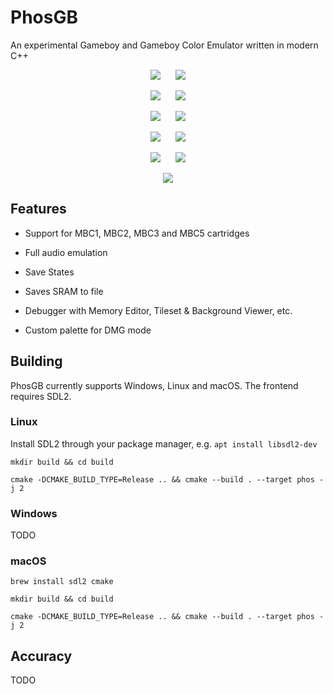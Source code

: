 # PhosGB

An experimental Gameboy and Gameboy Color Emulator written in modern C++

<p align="center">
  <img src="examples/Zelda_1.png" hspace="10">
  <img src="examples/Zelda_2.png" hspace="10">
</p>
<p align="center">
  <img src="examples/F1-Race_1.png" hspace="10">
  <img src="examples/F1-Race_2.png" hspace="10">
</p>
<p align="center">
  <img src="examples/SuperMarioLand_1.png" hspace="10">
  <img src="examples/SuperMarioLand_2.png" hspace="10">
</p>
<p align="center">
  <img src="examples/PokemonRed_1.png" hspace="10">
  <img src="examples/PokemonRed_2.png" hspace="10">
</p>
<p align="center">
  <img src="examples/Tetris_1.png" hspace="10">
  <img src="examples/Tetris_2.png" hspace="10">
</p>
<p align="center">
  <img src="examples/Debugger.png">
</p>

## Features

* Support for MBC1, MBC2, MBC3 and MBC5 cartridges

* Full audio emulation

* Save States

* Saves SRAM to file

* Debugger with Memory Editor, Tileset & Background Viewer, etc.

* Custom palette for DMG mode

## Building

PhosGB currently supports Windows, Linux and macOS. The frontend requires SDL2.

### Linux

Install SDL2 through your package manager, e.g. ```apt install libsdl2-dev```

``` mkdir build && cd build ```

``` cmake -DCMAKE_BUILD_TYPE=Release .. && cmake --build . --target phos -j 2 ```

### Windows

TODO

### macOS

``` brew install sdl2 cmake ```

``` mkdir build && cd build ```

``` cmake -DCMAKE_BUILD_TYPE=Release .. && cmake --build . --target phos -j 2 ```

## Accuracy

TODO


